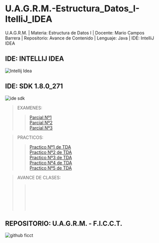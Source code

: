 # U.A.G.R.M.-Estructura_Datos_I-ItelliJ_IDEA
U.A.G.R.M. | Materia: Estructura de Datos I | Docente: Mario Campos Barrera | Repositorio: Avance de Contenido | Lenguaje: Java | IDE: IntelliJ IDEA

## IDE: INTELLIJ IDEA
![Intellij Idea](https://user-images.githubusercontent.com/36086876/119241841-81290580-bb27-11eb-8b68-5dd99b5a67e0.png)
## IDE: SDK 1.8.0_271
![ide sdk](https://user-images.githubusercontent.com/36086876/119241874-b6355800-bb27-11eb-919d-d7a92c8ac954.jpg)

> EXAMENES:
>>[Parcial Nº1 ]()<br>
>>[Parcial Nº2 ]()<br>
>>[Parcial Nº3 ]()<br>

> PRACTICOS:
>>[Practico Nº1 de TDA]()<br>
>>[Practico Nº2 de TDA]()<br>
>>[Practico Nº3 de TDA]()<br> 
>>[Practico Nº4 de TDA]()<br>
>>[Practico Nº5 de TDA]()<br>

> AVANCE DE CLASES:
>>[]()<br>
>>[]()<br>
>>[]()<br>
>>[]()<br>
>>[]()<br>

## REPOSITORIO: U.A.G.R.M. - F.I.C.C.T.
![github ficct](https://user-images.githubusercontent.com/36086876/119241972-45427000-bb28-11eb-9dca-8b1c3fe4f2b4.png)
